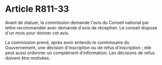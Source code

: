 # Article R811-33

Avant de statuer, la commission demande l'avis du Conseil national par lettre recommandée avec demande d'avis de réception. Le conseil dispose d'un mois pour donner cet avis.

La commission prend, après avoir entendu le commissaire du Gouvernement, une décision d'inscription ou de refus d'inscription ; elle peut aussi ordonner un complément d'information. Les décisions de refus doivent être motivées.
